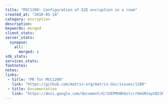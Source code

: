 ```yaml
---
title: "MSC1200: Configuration of E2E encryption in a room"
created_at: "2018-05-10"
category: encryption
description:
keywords: merged
client_stats:
server_stats:
  synapse:
    all:
      merged: y
sdk_stats:
services_stats:
footnotes:
notes:
links:
 - title: "PR for MSC1200"
   link: "https://github.com/matrix-org/matrix-doc/issues/1200"
 - title: Documentation
   link: "https://docs.google.com/document/d/1SEPMhNh6ztcrrbkGRSayVQ23bd3cfMPkTgGL4kBS9Ps/edit#heading=h.e7hfigo2zcsj"
---
```



